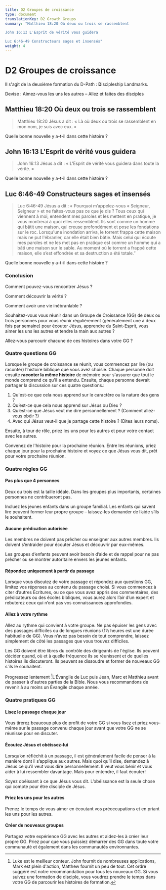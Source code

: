 ```yaml
---
title: D2 Groupes de croissance
type: document
translationKey: D2 Growth Groups
summary: "Matthieu 18:20 Où deux ou trois se rassemblent	

John 16:13 L'Esprit de vérité vous guidera	

Luc 6:46-49 Constructeurs sages et insensés"
weight: 4
---
```

# D2 Groupes de croissance

Il s'agit de la deuxième formation du D-Path : **D**iscipleship Landmarks.

Devise : Aimez-vous les uns les autres – Allez et faites des disciples

## Matthieu 18:20 Où deux ou trois se rassemblent

>   Matthieu 18:20 Jésus a dit : « Là où deux ou trois se rassemblent en mon nom, je suis avec eux. »

Quelle bonne nouvelle y a-t-il dans cette histoire ?

## John 16:13 L'Esprit de vérité vous guidera

>   John 16:13 Jésus a dit : « L'Esprit de vérité vous guidera dans toute la vérité. »

Quelle bonne nouvelle y a-t-il dans cette histoire ?

## Luc 6:46-49 Constructeurs sages et insensés

>   Luc 6:46-49 Jésus a dit : « Pourquoi m’appelez-vous « Seigneur, Seigneur » et ne faites-vous pas ce que je dis ? Tous ceux qui viennent à moi, entendent mes paroles et les mettent en pratique, je vous montrerai à quoi elles ressemblent. Ils sont comme un homme qui bâtit une maison, qui creuse profondément et pose les fondations sur le roc. Lorsqu'une inondation arriva, le torrent frappa cette maison mais ne put l'ébranler, car elle était bien bâtie. Mais celui qui écoute mes paroles et ne les met pas en pratique est comme un homme qui a bâti une maison sur le sable. Au moment où le torrent a frappé cette maison, elle s’est effondrée et sa destruction a été totale.”

Quelle bonne nouvelle y a-t-il dans cette histoire ?

### Conclusion

Comment pouvez-vous rencontrer Jésus ?

Comment découvrir la vérité ?

Comment avoir une vie inébranlable ?

Souhaitez-vous vous réunir dans un Groupe de Croissance (GG) de deux ou trois personnes pour vous réunir régulièrement (généralement une à deux fois par semaine) pour écouter Jésus, apprendre du Saint-Esprit, vous aimer les uns les autres et tendre la main aux autres ?

Allez-vous parcourir chacune de ces histoires dans votre GG ?

### Quatre questions GG

Lorsque le groupe de croissance se réunit, vous commencez par lire (ou raconter) l’histoire biblique que vous avez choisie. Chaque personne doit ensuite **raconter la même histoire** de mémoire pour s'assurer que tout le monde comprend ce qu'il a entendu. Ensuite, chaque personne devrait partager la discussion sur ces quatre questions.:

1.  Qu'est-ce que cela nous apprend sur le caractère ou la nature des gens ?
2.  Qu’est-ce que cela nous apprend sur Jésus ou Dieu ?
3.  Qu’est-ce que Jésus veut me dire personnellement ? (Comment allez-vous obéir ?)
4.  Avec qui Jésus veut-il que je partage cette histoire ? (Dites leurs noms).

Ensuite, à tour de rôle, priez les uns pour les autres et pour votre contact avec les autres.

Convenez de l'histoire pour la prochaine réunion. Entre les réunions, priez chaque jour pour la prochaine histoire et voyez ce que Jésus vous dit, prêt pour votre prochaine réunion.

### Quatre règles GG

#### Pas plus que 4 personnes

Deux ou trois est la taille idéale. Dans les groupes plus importants, certaines personnes ne contribueront pas.

Incluez les jeunes enfants dans un groupe familial. Les enfants qui savent lire peuvent former leur propre groupe – laissez-les demander de l’aide s’ils le souhaitent.

#### Aucune prédication autorisée

Les membres ne doivent pas prêcher ou enseigner aux autres membres. Ils doivent s’entraider pour écouter Jésus et découvrir par eux-mêmes.

Les groupes d’enfants peuvent avoir besoin d’aide et de rappel pour ne pas prêcher ou se montrer autoritaire envers les jeunes enfants.

#### Répondez uniquement à partir du passage

Lorsque vous discutez de votre passage et répondez aux questions GG, limitez vos réponses au contenu du passage choisi. Si vous commencez à citer d’autres Écritures, ou ce que vous avez appris des commentaires, des prédicateurs ou des écoles bibliques, vous aurez alors l’air d’un expert et rebuterez ceux qui n’ont pas vos connaissances approfondies.

#### Allez à votre rythme

Allez au rythme qui convient à votre groupe. Ne pas épuiser les gens avec des passages difficiles ou de longues réunions (1½ heures est une durée habituelle de GG). Vous n’avez pas besoin de tout comprendre, laissez simplement de côté les passages que vous trouvez difficiles.

Les GG doivent être libres du contrôle des dirigeants de l'église. Ils peuvent décider quand, où et à quelle fréquence ils se réunissent et de quelles histoires ils discuteront. Ils peuvent se dissoudre et former de nouveaux GG s'ils le souhaitent.

Progressez lentement [^1]L'Évangile de Luc puis Jean, Marc et Matthieu avant de passer à d'autres parties de la Bible. Nous vous recommandons de revenir à au moins un Évangile chaque année.

[^1]: Luke est le meilleur conteur. John fournit de nombreuses applications, Mark est plein d'action, Matthew fournit un peu de tout. Cet ordre suggéré est notre recommandation pour tous les nouveaux GG. Si vous suivez une formation de disciple, vous voudrez prendre le temps dans votre GG de parcourir les histoires de formation.

### Quatre pratiques GG

#### Lisez le passage chaque jour

Vous tirerez beaucoup plus de profit de votre GG si vous lisez et priez vous-même sur le passage convenu chaque jour avant que votre GG ne se réunisse pour en discuter.

#### Écoutez Jésus et obéissez-lui

Lorsqu’on réfléchit à un passage, il est généralement facile de penser à la manière dont il s’applique aux autres. Mais quoi qu’il dise, demandez à Jésus ce qu’il veut vous dire personnellement. Il veut vous bénir et vous aider à lui ressembler davantage. Mais pour entendre, il faut écouter!

Soyez obéissant à ce que Jésus vous dit. L’obéissance est la seule chose qui compte pour être disciple de Jésus.

#### Priez les uns pour les autres

Prenez le temps de vous aimer en écoutant vos préoccupations et en priant les uns pour les autres.

#### Créer de nouveaux groupes

Partagez votre expérience GG avec les autres et aidez-les à créer leur propre GG. Priez pour que vous puissiez démarrer des GG dans toute votre communauté et également dans les communautés environnantes.

